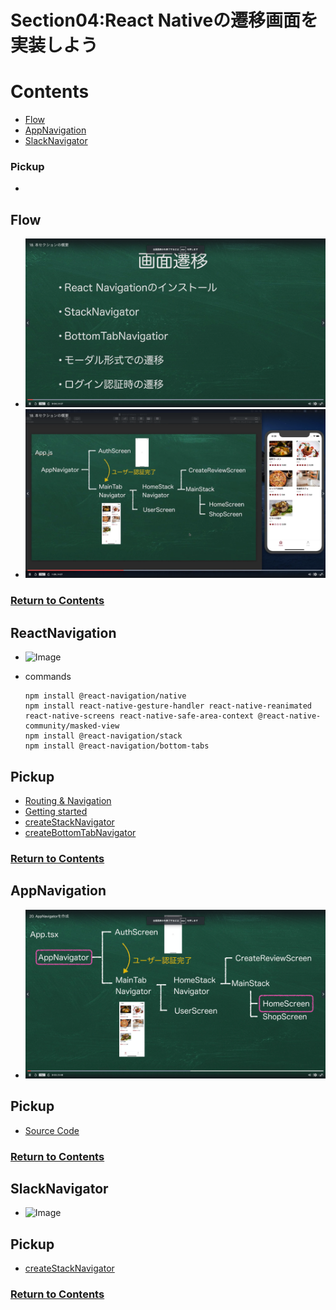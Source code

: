 # Section04:React Nativeの遷移画面を実装しよう

<a id = "contents">

# Contents
* [Flow](#flow)
* [AppNavigation](#AppNavigation)
* [SlackNavigator](#SlackNavigator)

### Pickup
* 


<a id = "flow">

## Flow
* ![Image](../src/Section04/images/init001.png)
* ![Image](../src/Section04/images/init002.png)

### [Return to Contents](#contents)


<a id = "ReactNavigation">

## ReactNavigation
* ![Image](../src/Section04/images/navi001.png)

* commands
  ```
  npm install @react-navigation/native
  npm install react-native-gesture-handler react-native-reanimated react-native-screens react-native-safe-area-context @react-native-community/masked-view
  npm install @react-navigation/stack
  npm install @react-navigation/bottom-tabs
  ```

## Pickup
* [Routing & Navigation](https://docs.expo.io/guides/routing-and-navigation/)
* [Getting started](https://reactnavigation.org/docs/getting-started/)
* [createStackNavigator](https://reactnavigation.org/docs/stack-navigator/)
* [createBottomTabNavigator](https://reactnavigation.org/docs/bottom-tab-navigator/)

### [Return to Contents](#contents)


<a id = "AppNavigation">

## AppNavigation
* ![Image](../src/Section04/images/anavi001.png)

## Pickup
* [Source Code](https://github.com/takahi5/shop-review/tree/sec4/app-navigator/shop-review-app)

### [Return to Contents](#contents)


<a id = "SlackNavigator">

## SlackNavigator
* ![Image](../src/Section04/images/slackn001.png)

## Pickup
* [createStackNavigator](https://reactnavigation.org/docs/stack-navigator/)

### [Return to Contents](#contents)
